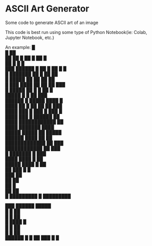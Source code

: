 # ASCII Art Generator
Some code to generate ASCII art of an image

This code is best run using some type of Python Notebook(ie: Colab, Jupyter Notebook, etc.)

An example:
                                    █   
                             █      ██  
                             ██    ██ █ 
                             ██ █ ██ █  
                            ██ █  █ █   
          ███ ██████  █    ██ █ ██ █ █  
          █ ███████      ██  █ ██  ██   
         █     █████   ██ ██ ██  ██     
       █ ███   ████  ██ ██ ██  ███      
      █      █████ ██ █  █   ██  █      
           █████  █    █   ██ ███       
         ██████  █  █████  ████ █       
       ████ ██  █  ██  ██ ██ ███        
      ████ ███  █ ███   █ ███  █        
     ████  ███ █ ██████     ██          
     ████  ████████████  ██             
     ████  ███████ ████                 
     █████  █████ ██  █████             
      ██████  ████  ██ ██               
       █████████████  ██ ███            
          ████████████ ██  ███          
            █  ███████   █  ███         
            ████   ████  █   ██         
            █████  ████  █   ██         
             ██     ███ █     █         
            ███      ██                 
           ██        ██                 
          ██          █                 
         ██           ██                
   █ █████████   █ █████████            
                                        
 ███         ██████       █████         
  █           █         ██              
  █           █        ██               
  █           ████     █                
  █           █        ██               
  █           █        ██               
  ██████  █   █    ██   ███   █   █     
